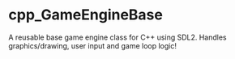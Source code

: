 # cpp_GameEngineBase
A reusable base game engine class for C++ using SDL2. Handles graphics/drawing, user input and game loop logic!
